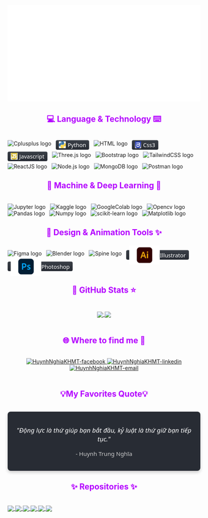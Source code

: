 <!-- HuynhNghiaKHMT -->
<a href="#" target="_blank">
  <img src="svg/HuynhNghiaKHMT.svg" max-width="1200" max-height="600"  alt="HuynhNghiaKHMT" />
</a>

<!-- https://simpleicons.org/ -->
<!-- https://github.com/Ileriayo/markdown-... -->
<h2 align="center" style="color:#b400ff">💻 Language & Technology ⌨️</h2>
<br>
<span><img src="https://img.shields.io/badge/C++-282C34?logo=cplusplus&logoColor=00599C" alt="Cplusplus logo" title="Cplusplus" height="25" /></span>
&nbsp;
<span style="
    display: inline-flex;
    align-items: center;
    background-image: linear-gradient(180deg, #3A3F47, #282C34); 
    color: white;
    padding: 1px 8px;
    border-radius: 4px;
    font-family: system-ui, -apple-system, 'Segoe UI', Roboto, Helvetica, Arial, sans-serif;
    font-size: 14.5px;
    height: 25px;
    box-sizing: border-box;
    vertical-align: top;
    margin-bottom: 5px
    ">
    <img src="images/python-Photoroom.png" 
         alt="Python logo" 
         title="Python" 
         height="18";
         style="vertical-align: middle; margin-right: 5px;" />Python
</span>
&nbsp;
<span><img src="https://img.shields.io/badge/HTML5-282C34?logo=html5&logoColor=E34F26" alt="HTML logo" title="HTML" height="25" /></span>
&nbsp;
<span style="
    display: inline-flex;
    align-items: center;
    background-image: linear-gradient(180deg, #3A3F47, #282C34); 
    color: white;
    padding: 1px 8px;
    border-radius: 4px;
    font-family: system-ui, -apple-system, 'Segoe UI', Roboto, Helvetica, Arial, sans-serif;
    font-size: 14.5px;
    height: 25px;
    box-sizing: border-box;
    vertical-align: top;
    margin-bottom: 5px
    ">
    <img src="images/CSS-Photoroom.png" 
         alt="CSS logo" 
         title="CSS" 
         height="18";
         style="vertical-align: middle; margin-right: 5px;" />Css3
</span>
&nbsp;
<span style="
    display: inline-flex;
    align-items: center;
    background-image: linear-gradient(180deg, #3A3F47, #282C34); 
    color: white;
    padding: 4px 8px;
    border-radius: 4px;
    font-family: system-ui, -apple-system, 'Segoe UI', Roboto, Helvetica, Arial, sans-serif;
    font-size: 14.5px;
    height: 25px;
    box-sizing: border-box;
    vertical-align: top;
    margin-bottom: 5px
    ">
    <img src="images/javascript-Photoroom.png" 
         alt="Javascript logo" 
         title="Javascript" 
         height="18";
         style="vertical-align: middle; margin-right: 5px;" />Javascript
</span>
&nbsp;
<span><img src="https://img.shields.io/badge/Three.js-282C34?logo=three.js&logoColor=FFFFFF" alt="Three.js logo" title="Three.js" height="25" /></span>
&nbsp;
<span><img src="https://img.shields.io/badge/Bootstrap-282C34?logo=bootstrap&logoColor=7952B3" alt="Bootstrap logo" title="Bootstrap" height="25" /></span>
&nbsp;
<span><img src="https://img.shields.io/badge/Tailwind%20CSS-282C34?logo=tailwind-css&logoColor=38B2AC" alt="TailwindCSS logo" title="TailwindCSS" height="25" /></span>
&nbsp;
<span><img src="https://img.shields.io/badge/ReactJS-282C34?logo=react&logoColor=61DAFB" alt="ReactJS logo" title="ReactJS" height="25" /></span>
&nbsp;
<span><img src="https://img.shields.io/badge/Node.js-282C34?logo=node.js&logoColor=00F200" alt="Node.js logo" title="Node.js" height="25" /></span>
&nbsp;
<span><img src="https://img.shields.io/badge/MongoDB-282C34?logo=mongodb&logoColor=47A248" alt="MongoDB logo" title="MongoDB" height="25" /></span>
&nbsp;
<span><img src="https://img.shields.io/badge/Postman-282C34?logo=postman&logoColor=FF6C37" alt="Postman logo" title="Postman" height="25" /></span>
&nbsp;


<h2 align="center" style="color:#b400ff">🤖 Machine & Deep Learning 🧠</h2>
<br>
<span><img src="https://img.shields.io/badge/Jupyter-282C34?logo=jupyter&logoColor=E87D0D" alt="Jupyter logo" title="Jupyter" height="25" /></span>
&nbsp;
<span><img src="https://img.shields.io/badge/Kaggle-282C34?logo=Kaggle&logoColor=00599C" alt="Kaggle logo" title="Kaggle" height="25" /></span>
&nbsp;
<span><img src="https://img.shields.io/badge/Google%20Colab-282C34?logo=googlecolab&logoColor=E87D0D" alt="GoogleColab logo" title="GoogleColab" height="25" /></span>
&nbsp;
<span><img src="https://img.shields.io/badge/Opencv-282C34?logo=opencv&logoColor=00F200"alt="Opencv logo" title="Opencv" height="25" /></span>
&nbsp;
<span><img src="https://img.shields.io/badge/Pandas-282C34?logo=pandas&logoColor=150458"alt="Pandas logo" title="Pandas" height="25" /></span>
&nbsp;
<span><img src="https://img.shields.io/badge/Numpy-282C34?logo=numpy&logoColor=013243;"alt="Numpy logo" title="Numpy" height="25" /></span>
&nbsp;
<span><img src="https://img.shields.io/badge/Scikit--Learn-282C34?logo=scikit-learn&logoColor=f7931e;;"alt="scikit-learn logo" title="scikit-learn" height="25" /></span>
&nbsp;
<span><img src="https://img.shields.io/badge/Matplotlib-282C34?logo=Matplotlib&logoColor=013243;"alt="Matplotlib logo" title="Matplotlib" height="25" /></span>
&nbsp;
<br>

<h2 align="center" style="color:#b400ff">🎨 Design & Animation Tools ✨</h2>
<br>
<span><img src="https://img.shields.io/badge/Figma-282C34?logo=figma&logoColor=F24E1E" alt="Figma logo" title="Figma" height="25" /></span>
&nbsp;
<span><img src="https://img.shields.io/badge/Blender-282C34?logo=blender&logoColor=E87D0D" alt="Blender logo" title="Blender" height="25" /></span>
&nbsp;
<span><img src="https://img.shields.io/badge/Spine-282C34?logo=spine&logoColor=FF4000" alt="Spine logo" title="Spine" height="25" /></span>
&nbsp;
<span style="
    display: inline-flex;
    align-items: center;
    background-image: linear-gradient(180deg, #3A3F47, #282C34); 
    color: white;
    padding: 1px 8px;
    border-radius: 4px;
    font-family: system-ui, -apple-system, 'Segoe UI', Roboto, Helvetica, Arial, sans-serif;
    font-size: 14.5px;
    height: 25px;
    box-sizing: border-box;
    vertical-align: top;
    margin-bottom: 5px
    ">
    <img src="images/illustrator-Photoroom.png" 
         alt="Illustrator logo" 
         title="Illustrator" 
         height="50";
         style="vertical-align: middle;" />Illustrator
</span>
&nbsp;
<span style="
    display: inline-flex;
    align-items: center;
    background-image: linear-gradient(180deg, #3A3F47, #282C34); 
    color: white;
    padding: 1px 8px;
    border-radius: 4px;
    font-family: system-ui, -apple-system, 'Segoe UI', Roboto, Helvetica, Arial, sans-serif;
    font-size: 14.5px;
    height: 25px;
    box-sizing: border-box;
    vertical-align: top;
    margin-bottom: 5px
    ">
    <img src="images/photoshop-Photoroom.png" 
         alt="Photoshop logo" 
         title="Photoshop" 
         height="50";
         style="vertical-align: middle;" />Photoshop
</span>
&nbsp;
<br>

<h2 align="center" style="color:#b400ff">🐙 GitHub Stats ⭐</h2>
<!-- https://github.com/anuraghazra/github-readme-stats -->
<br>
<div align=center>
  <a href="#" title="HuynhNghiaKHMT">
    <img width="315" align="center" src="https://github-readme-stats.vercel.app/api/top-langs/?username=HuynhNghiaKHMT&hide=c%23,powershell,Mathematica,Ruby,Objective-C,Objective-C%2b%2b,Cuda
    &title_color=beff00&text_color=ffffff&icon_color=61dafb&bg_color=20232a&langs_count=8&layout=compact&border_color=61dafb&hide_border=true" />
  </a>
  <a href="#" title="HuynhNghiaKHMT">
    <img align="center" width="434" src="https://github-readme-stats.vercel.app/api?username=HuynhNghiaKHMT&show_icons=true&theme=react&title_color=beff00&icon_color=beff00&border_color=61dafb&hide_border=true&rank_icon=github&include_all_commits=true&show=reviews&hide=issues,prs" />
  </a>
</div>
<br>

<h2 align="center" style="color:#b400ff" >🌐 Where to find me 🔗</h2>
<br>
<!-- https://icons8.com -->
<div align="center">
  <a href="https://www.facebook.com/huynh.trung.nghia.896740/" target="blank">
    <img src="https://img.icons8.com/bubbles/100/000000/facebook-new.png" alt="HuynhNghiaKHMT-facebook" />
  </a>
  <a href="https://www.linkedin.com/in/HuynhNghiaKHMT" target="blank">
    <img src="https://img.icons8.com/bubbles/100/000000/linkedin.png" alt="HuynhNghiaKHMT-linkedin" />
  </a>
  <a href="mailto:22520945@gm.uit.edu.vn" target="top">
    <img src="https://img.icons8.com/bubbles/100/000000/apple-mail.png" alt="HuynhNghiaKHMT-email" />
  </a>
</div>
<br>

<!-- https://github.com/PiyushSuthar/github-readme-quotes -->
<h2 align="center" style="color:#b400ff">💡My Favorites Quote💡</h2>
<br>
<div style="
    text-align: center; 
    padding: 20px;
    background-color: #282C34; 
    color: white; 
    border-radius: 8px; 
    font-family: system-ui, -apple-system, 'Segoe UI', Roboto, Helvetica, Arial, sans-serif;
    font-size: 1.2em; 
    font-style: italic; 
    margin: 0 auto; 
    max-width: 800px; 
    box-shadow: 0 4px 8px rgba(0, 0, 0, 0.2);
">
    <p>"Động lực là thứ giúp bạn bắt đầu, kỷ luật là thứ giữ bạn tiếp tục."</p>
    <p style="margin-top: 10px; font-size: 0.9em; font-style: normal; color: #CCCCCC;">- Huynh Trung Nghĩa</p>
</div>


<h2 align="center" style="color:#b400ff">✨ Repositories ✨
</h2>
<br>
<a href="https://github.com/PHTLing/ZippyFarm">
  <img align="center" src="https://github-readme-stats.anuraghazra1.vercel.app/api/pin/?username=PHTLing&repo=ZippyFarm&title_color=beff00&icon_color=beff00&theme=react" />
</a>
<a href="https://github.com/HuynhNghiaKHMT/Computer-Graphics-Curve">
  <img align="center" src="https://github-readme-stats.anuraghazra1.vercel.app/api/pin/?username=HuynhNghiaKHMT&repo=Computer-Graphics-Curve&title_color=beff00&icon_color=beff00&theme=react" />
</a>
<a href="https://github.com/HuynhNghiaKHMT/Computer-Graphics-2D ">
  <img align="center" src="https://github-readme-stats.anuraghazra1.vercel.app/api/pin/?username=HuynhNghiaKHMT&repo=Computer-Graphics-2D&title_color=beff00&icon_color=beff00&theme=react" />
</a>
<a href="https://github.com/HuynhNghiaKHMT/Computer-Graphics">
  <img align="center" src="https://github-readme-stats.anuraghazra1.vercel.app/api/pin/?username=HuynhNghiaKHMT&repo=Computer-Graphics&title_color=beff00&icon_color=beff00&theme=react" />
</a>
<a href="https://github.com/HuynhNghiaKHMT/Image-Enhancing">
  <img align="center" src="https://github-readme-stats.anuraghazra1.vercel.app/api/pin/?username=HuynhNghiaKHMT&repo=Image-Enhancing&title_color=beff00&icon_color=beff00&theme=react" />
</a>
<a href="https://github.com/HuynhNghiaKHMT/Image-Similarity-Finder">
  <img align="center" src="https://github-readme-stats.anuraghazra1.vercel.app/api/pin/?username=HuynhNghiaKHMT&repo=Image-Similarity-Finder&title_color=beff00&icon_color=beff00&theme=react" />
</a>
